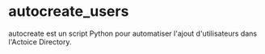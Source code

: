 # autocreate_users

autocreate est un script Python pour automatiser l'ajout d'utilisateurs dans l'Actoice Directory.
